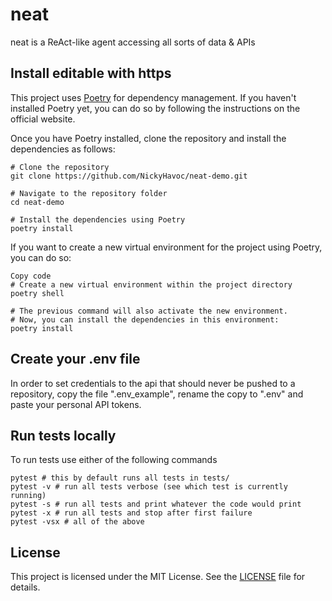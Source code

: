 # neat

neat is a ReAct-like agent accessing all sorts of data & APIs


## Install editable with https

This project uses [Poetry](https://python-poetry.org/) for dependency management. If you haven't installed Poetry yet, you can do so by following the instructions on the official website.

Once you have Poetry installed, clone the repository and install the dependencies as follows:

```console
# Clone the repository
git clone https://github.com/NickyHavoc/neat-demo.git

# Navigate to the repository folder
cd neat-demo

# Install the dependencies using Poetry
poetry install
```

If you want to create a new virtual environment for the project using Poetry, you can do so:

```
Copy code
# Create a new virtual environment within the project directory
poetry shell

# The previous command will also activate the new environment.
# Now, you can install the dependencies in this environment:
poetry install
```

## Create your .env file

In order to set credentials to the api that should never be pushed to a repository, copy the file ".env_example", rename the copy to ".env" and paste your personal API tokens.
## Run tests locally

To run tests use either of the following commands

```console
pytest # this by default runs all tests in tests/
pytest -v # run all tests verbose (see which test is currently running)
pytest -s # run all tests and print whatever the code would print
pytest -x # run all tests and stop after first failure
pytest -vsx # all of the above
```

## License

This project is licensed under the MIT License. See the [LICENSE](LICENSE) file for details.
